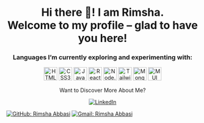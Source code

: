 <h1 align="center">Hi there 👋! I am Rimsha.<br>Welcome to my profile – glad to have you here!</h1>

<h3 align="center">Languages I’m currently exploring and experimenting with:</h3>

<p align="center">
    <img alt="HTML5" src="https://img.shields.io/badge/html5-E34F26?style=for-the-badge&logo=html5&logoColor=white" height="35">
    <img alt="CSS3" src="https://img.shields.io/badge/css3-1572B6?style=for-the-badge&logo=css3&logoColor=white" height="35">
    <img alt="JavaScript" src="https://img.shields.io/badge/javascript-F7DF1E?style=for-the-badge&logo=javascript&logoColor=black" height="35">
    <img alt="React.js" src="https://img.shields.io/badge/react-61DAFB?style=for-the-badge&logo=react&logoColor=black" height="35">
    <img alt="Node.js" src="https://img.shields.io/badge/node.js-339933?style=for-the-badge&logo=node.js&logoColor=white" height="35">
    <img alt="Tailwind" src="https://img.shields.io/badge/tailwindcss-06B6D4?style=for-the-badge&logo=tailwindcss&logoColor=white" height="35">
     <img alt="MongoDB" src="https://img.shields.io/badge/mongodb-47A248?style=for-the-badge&logo=mongodb&logoColor=white" height="35">
    <img alt="MUI" src="https://img.shields.io/badge/MUI-007FFF?style=for-the-badge&logo=mui&logoColor=white" height="35">

</p>
<p align="center">Want to Discover More About Me?</p>

<p align="center">
 
<a href="https://www.linkedin.com/in/rimsha-abbasi-9982ba22b/?otpToken=MWIwMzFiZTIxMzI5Y2JjY2IwMjQwNGVkNDQxOGUyYjM4ZGNlZDg0MzlmYWM4YTYxNzljNDAyNmQ0ODUyNTVmM2YxZDdkZmVhNGRlZWZmZDU3ZTlmZWFkNjY3N2VjOTM0M2M1NjI0ODkxY2Q5MWYzZGYzNDlhMCwxLDE%3D&midSig=1rZU5OR6895Xs1&eid=fynyf8-m16cf8m1-r2&midToken=AQEt08HH9ZFLHg&trkEmail=eml-email_career_insights_01-header-0-profile_glimmer-null-fynyf8%7Em16cf8m1%7Er2-null-null&trk=eml-email_career_insights_01-header-0-profile_glimmer&originalSubdomain=pk">
<img src="https://img.shields.io/badge/-linkedin-20232a?&logo=linkedin&logoColor=20232a&labelColor=58a6ff" alt="LinkedIn"/></a>
 
</p>



[![GitHub: Rimsha Abbasi](https://img.shields.io/github/followers/Rimshaabbasi98?label=follow&style=social)](https://github.com/Rimshaabbasi98)
[![Gmail: Rimsha Abbasi](https://img.shields.io/badge/gmail-%23D14836.svg?&style=plastic&logo=gmail&logoColor=white)](mailto:r.abbasi20980@gmail.com)
